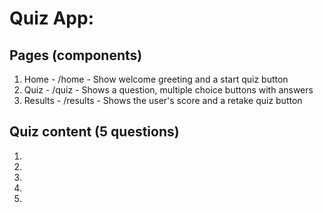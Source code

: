 # Quiz App:

## Pages (components)

1. Home - /home - Show welcome greeting and a start quiz button
2. Quiz - /quiz - Shows a question, multiple choice buttons with answers
3. Results - /results - Shows the user's score and a retake quiz button


## Quiz content (5 questions)

1. 
2. 
3. 
4.
5.



